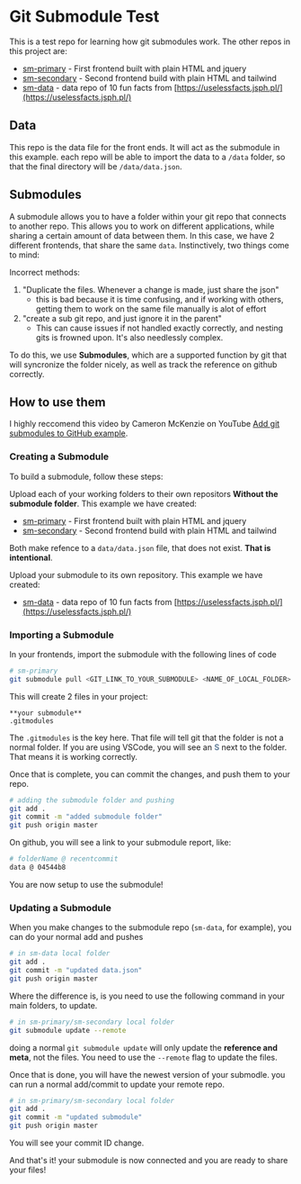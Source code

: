 # Git Submodule Test
This is a test repo for learning how git submodules work. The other repos in this project are:

- [sm-primary](https://github.com/singhmansingh/sm-primary) - First frontend built with plain HTML and jquery
- [sm-secondary](https://github.com/singhmansingh/sm-secondary) - Second frontend build with plain HTML and tailwind
- [sm-data](https://github.com/singhmansingh/sm-data) - data repo of 10 fun facts from [https://uselessfacts.jsph.pl/](https://uselessfacts.jsph.pl/) 

## Data
This repo is the data file for the front ends. It will act as the submodule in this example. each repo will be able to import the data to a `/data` folder, so that the final directory will be `/data/data.json`.

## Submodules
A submodule allows you to have a folder within your git repo that connects to another repo. This allows you to work on different applications, while sharing a certain amount of data between them. In this case, we have 2 different frontends, that share the same `data`. Instinctively, two things come to mind:

Incorrect methods:
1. "Duplicate the files. Whenever a change is made, just share the json"
   - this is bad because it is time confusing, and if working with others, getting them to work on the same file manually is alot of effort
2. "create a sub git repo, and just ignore it in the parent"
   - This can cause issues if not handled exactly correctly, and nesting gits is frowned upon. It's also needlessly complex.

To do this, we use **Submodules**, which are a supported function by git that will syncronize the folder nicely, as well as track the reference on github correctly.

## How to use them

I highly reccomend this video by Cameron McKenzie on YouTube [Add git submodules to GitHub example](https://www.youtube.com/watch?v=eJrh5IjWSGM).


### Creating a Submodule

To build a submodule, follow these steps:

Upload each of your working folders to their own repositors **Without the submodule folder**. This example we have created:

   - [sm-primary](https://github.com/singhmansingh/sm-primary) - First frontend built with plain HTML and jquery
   - [sm-secondary](https://github.com/singhmansingh/sm-secondary) - Second frontend build with plain HTML and tailwind

   Both make refence to a `data/data.json` file, that does not exist. **That is intentional**.

Upload your submodule to its own repository. This example we have created:
   - [sm-data](https://github.com/singhmansingh/sm-data) - data repo of 10 fun facts from [https://uselessfacts.jsph.pl/](https://uselessfacts.jsph.pl/) 


### Importing a Submodule

In your frontends, import the submodule with the following lines of code

```bash
# sm-primary
git submodule pull <GIT_LINK_TO_YOUR_SUBMODULE> <NAME_OF_LOCAL_FOLDER>
```
This will create 2 files in your project:
```shell
**your submodule**
.gitmodules
```
The `.gitmodules` is the key here. That file will tell git that the folder is not a normal folder. If you are using VSCode, you will see an <strong style="color:#66829b;">S</strong> next to the folder. That means it is working correctly.

Once that is complete, you can commit the changes, and push them to your repo.

```bash
# adding the submodule folder and pushing
git add .
git commit -m "added submodule folder"
git push origin master
```

On github, you will see a link to your submodule report, like:
```bash
# folderName @ recentcommit
data @ 04544b8
```

You are now setup to use the submodule!

### Updating a Submodule
When you make changes to the submodule repo (`sm-data`, for example), you can do your normal add and pushes
```bash
# in sm-data local folder
git add .
git commit -m "updated data.json"
git push origin master
```

Where the difference is, is you need to use the following command in your main folders, to update.
```bash
# in sm-primary/sm-secondary local folder 
git submodule update --remote
```
doing a normal `git submodule update` will only update the **reference and meta**, not the files. You need  to use the `--remote` flag to update the files.

Once that is done, you will have the newest version of your submodle. you can run a normal add/commit to update your remote repo.
```bash
# in sm-primary/sm-secondary local folder 
git add .
git commit -m "updated submodule"
git push origin master
```

You will see your commit ID change.

And that's it! your submodule is now connected and you are ready to share your files!

